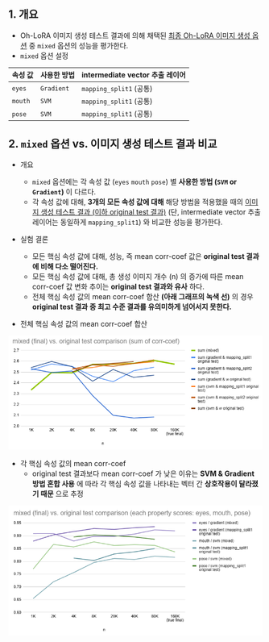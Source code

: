 ## 1. 개요

* Oh-LoRA 이미지 생성 테스트 결과에 의해 채택된 [최종 Oh-LoRA 이미지 생성 옵션](image_generation_report.md#1-final-report) 중 ```mixed``` 옵션의 성능을 평가한다.
* ```mixed``` 옵션 설정

| 속성 값        | 사용한 방법         | intermediate vector 추출 레이어 |
|-------------|----------------|----------------------------|
| ```eyes```  | ```Gradient``` | ```mapping_split1``` (공통)  |
| ```mouth``` | ```SVM```      | ```mapping_split1``` (공통)  |
| ```pose```  | ```SVM```      | ```mapping_split1``` (공통)  |

## 2. ```mixed``` 옵션 vs. 이미지 생성 테스트 결과 비교

* 개요
  * ```mixed``` 옵션에는 각 속성 값 (```eyes``` ```mouth``` ```pose```) 별 **사용한 방법 (```SVM``` or ```Gradient```)** 이 다르다.
  * 각 속성 값에 대해, **3개의 모든 속성 값에 대해** 해당 방법을 적용했을 때의 [이미지 생성 테스트 결과 (이하 original test 결과)](image_generation_report.md#2-image-generation-test-result) (단, intermediate vector 추출 레이어는 동일하게 ```mapping_split1```) 와 비교한 성능을 평가한다.

* 실험 결론
  * 모든 핵심 속성 값에 대해, 성능, 즉 mean corr-coef 값은 **original test 결과에 비해 다소 떨어진다.** 
  * 모든 핵심 속성 값에 대해, 총 생성 이미지 개수 (n) 의 증가에 따른 mean corr-coef 값 변화 추이는 **original test 결과와 유사** 하다.
  * 전체 핵심 속성 값의 mean corr-coef 합산 **(아래 그래프의 녹색 선)** 의 경우 **original test 결과 중 최고 수준 결과를 유의미하게 넘어서지 못한다.**

* 전체 핵심 속성 값의 mean corr-coef 합산

![image](../../../images/250607_18.PNG)

* 각 핵심 속성 값의 mean corr-coef
  * original test 결과보다 mean corr-coef 가 낮은 이유는 **SVM & Gradient 방법 혼합 사용** 에 따라 각 핵심 속성 값을 나타내는 벡터 간 **상호작용이 달라졌기 때문** 으로 추정

![image](../../../images/250607_17.PNG)
